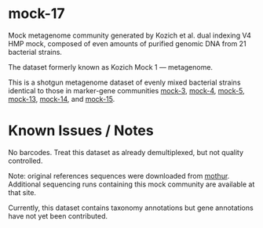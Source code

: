 # mock-17

Mock metagenome community generated by Kozich et al. dual indexing V4 HMP mock, composed of even amounts of purified genomic DNA from 21 bacterial strains.

The dataset formerly known as Kozich Mock 1 — metagenome.

This is a shotgun metagenome dataset of evenly mixed bacterial strains identical to those in marker-gene communities [mock-3](../mock-3/), [mock-4](../mock-4/), [mock-5](../mock-5/), [mock-13](../mock-13/), [mock-14](../mock-14/), and [mock-15](../mock-15/).

# Known Issues / Notes

No barcodes. Treat this dataset as already demultiplexed, but not quality controlled.

Note: original references sequences were downloaded from [mothur](https://www.mothur.org/MiSeqDevelopmentData.html). Additional sequencing runs containing this mock community are available at that site.

Currently, this dataset contains taxonomy annotations but gene annotations have not yet been contributed.
